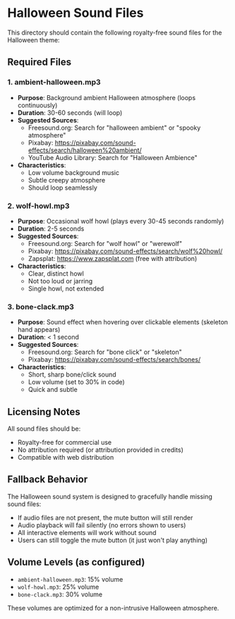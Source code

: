 # Halloween Sound Files

This directory should contain the following royalty-free sound files for the Halloween theme:

## Required Files

### 1. ambient-halloween.mp3
- **Purpose**: Background ambient Halloween atmosphere (loops continuously)
- **Duration**: 30-60 seconds (will loop)
- **Suggested Sources**:
  - Freesound.org: Search for "halloween ambient" or "spooky atmosphere"
  - Pixabay: https://pixabay.com/sound-effects/search/halloween%20ambient/
  - YouTube Audio Library: Search for "Halloween Ambience"
- **Characteristics**:
  - Low volume background music
  - Subtle creepy atmosphere
  - Should loop seamlessly

### 2. wolf-howl.mp3
- **Purpose**: Occasional wolf howl (plays every 30-45 seconds randomly)
- **Duration**: 2-5 seconds
- **Suggested Sources**:
  - Freesound.org: Search for "wolf howl" or "werewolf"
  - Pixabay: https://pixabay.com/sound-effects/search/wolf%20howl/
  - Zapsplat: https://www.zapsplat.com (free with attribution)
- **Characteristics**:
  - Clear, distinct howl
  - Not too loud or jarring
  - Single howl, not extended

### 3. bone-clack.mp3
- **Purpose**: Sound effect when hovering over clickable elements (skeleton hand appears)
- **Duration**: < 1 second
- **Suggested Sources**:
  - Freesound.org: Search for "bone click" or "skeleton"
  - Pixabay: https://pixabay.com/sound-effects/search/bones/
- **Characteristics**:
  - Short, sharp bone/click sound
  - Low volume (set to 30% in code)
  - Quick and subtle

## Licensing Notes

All sound files should be:
- Royalty-free for commercial use
- No attribution required (or attribution provided in credits)
- Compatible with web distribution

## Fallback Behavior

The Halloween sound system is designed to gracefully handle missing sound files:
- If audio files are not present, the mute button will still render
- Audio playback will fail silently (no errors shown to users)
- All interactive elements will work without sound
- Users can still toggle the mute button (it just won't play anything)

## Volume Levels (as configured)

- `ambient-halloween.mp3`: 15% volume
- `wolf-howl.mp3`: 25% volume
- `bone-clack.mp3`: 30% volume

These volumes are optimized for a non-intrusive Halloween atmosphere.

